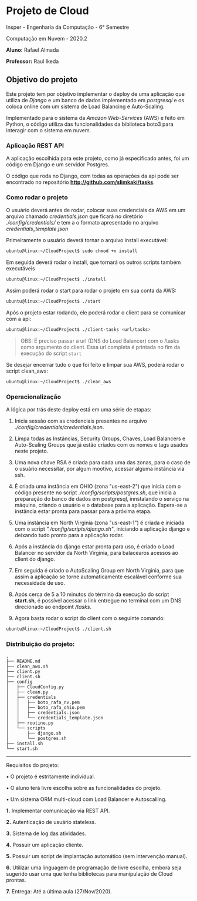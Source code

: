 # Projeto de Cloud

Insper - Engenharia da Computação - 6° Semestre

Computação em Nuvem - 2020.2

**Aluno:** Rafael Almada

**Professor:** Raul Ikeda

## Objetivo do projeto

Este projeto tem por objetivo implementar o deploy de uma aplicação que utiliza de *Django* e um banco de dados implementado em *postgresql* e os coloca online com um sistema de Load Balancing e Auto-Scaling.

Implementado para o sistema da *Amazon Web-Services* (AWS) e feito em Python, o código utiliza das funcionalidades da biblioteca boto3 para interagir com o sistema em nuvem.

### Aplicação REST API

A aplicação escolhida para este projeto, como já especificado antes, foi um código em Django e um servidor Postgres.

O código que roda no Django, com todas as operações da api pode ser encontrado no repositório **http://github.com/slimkaki/tasks**.

### Como rodar o projeto

  O usuário deverá antes de rodar, colocar suas credenciais da AWS em um arquivo chamado *credentials.json* que ficará no diretório *./config/credentials/* e tem a o formato apresentado no arquivo *credentials_template.json*

Primeiramente o usuário deverá tornar o arquivo install executável:

  ```bash
  ubuntu@linux:~/CloudProject$ sudo chmod +x install
  ```

Em seguida deverá rodar o install, que tornará os outros scripts também executáveis

  ```bash
  ubuntu@linux:~/CloudProject$ ./install
  ```

Assim poderá rodar o start para rodar o projeto em sua conta da AWS:

  ```bash
  ubuntu@linux:~/CloudProject$ ./start
  ```

Após o projeto estar rodando, ele poderá rodar o client para se comunicar com a api:

  ```bash
  ubuntu@linux:~/CloudProject$ ./client-tasks <url/tasks>
  ```

  > OBS: É preciso passar a url (DNS do Load Balancer) com o /tasks como argumento do client. Essa url completa é printada no fim da execução do script `start`


Se desejar encerrar tudo o que foi feito e limpar sua AWS, poderá rodar o script clean_aws:

  ```bash
  ubuntu@linux:~/CloudProject$ ./clean_aws
  ```

### Operacionalização

A lógica por trás deste deploy está em uma série de etapas:

  1. Inicia sessão com as credenciais presentes no arquivo *./config/credentials/credentials.json*.

  2. Limpa todas as Instâncias, Security Groups, Chaves, Load Balancers e Auto-Scaling Groups que já estão criados com os nomes e tags usados neste projeto.

  3. Uma nova chave RSA é criada para cada uma das zonas, para o caso de o usuário necessitar, por algum mootivo, acessar alguma instância via ssh.
  
  4. É criada uma instância em OHIO (zona "us-east-2") que inicia com o código presente no script *./config/scripts/postgres.sh*, que inicia a preparação do banco de dados em postgresql, innstalando o serviço na máquina, criando o usuário e o database para a aplicação. Espera-se a instância estar pronta para passar para a próxima etapa.

  5. Uma instância em North Virginia (zona "us-east-1") é criada e iniciada com o script *"./config/scripts/django.sh"*, iniciando a aplicação django e deixando tudo pronto para a aplicação rodar.

  6. Após a instância do django estar pronta para uso, é criado o Load Balancer no servidor da North Virginia, para balacearos acessos ao client do django.

  7. Em seguida é criado o AutoScaling Group em North Virginia, para que assim a aplicação se torne automaticamente escalável conforme sua necessidade de uso. 

  8. Após cerca de 5 a 10 minutos do término da execução do script **start.sh**, é possível acessar o link entregue no terminal com um DNS direcionado ao endpoint */tasks*.

  9. Agora basta rodar o script do client com o seguinte comando:

  ```bash
  ubuntu@linux:~/CloudProject$ ./client.sh
  ```

### Distribuição do projeto:
```
.
├── README.md
├── clean_aws.sh
├── client.py
├── client.sh
├── config
│   ├── CloudConfig.py
│   ├── clean.py
│   ├── credentials
│   │   ├── boto_rafa_nv.pem
│   │   ├── boto_rafa_ohio.pem
│   │   ├── credentials.json
│   │   └── credentials_template.json
│   ├── routine.py
│   └── scripts
│       ├── django.sh
│       └── postgres.sh
├── install.sh
└── start.sh
```

___

Requisitos do projeto:

  • O projeto é estritamente individual.
  
  • O aluno terá livre escolha sobre as funcionalidades do projeto.
  
  • Um sistema ORM multi-cloud com Load Balancer e Autoscalling.
  
  **1.** Implementar comunicação via REST API.

  **2.** Autenticação de usuário stateless.

  **3.** Sistema de log das atividades.

  **4.** Possuir um aplicação cliente.

  **5.** Possuir um script de implantação automático (sem intervenção manual).

  **6.** Utilizar uma linguagem de programação de livre escolha, embora seja sugerido usar uma que tenha
  bibliotecas para manipulação de Cloud prontas.

  **7.** Entrega: Até a última aula (27/Nov/2020).
